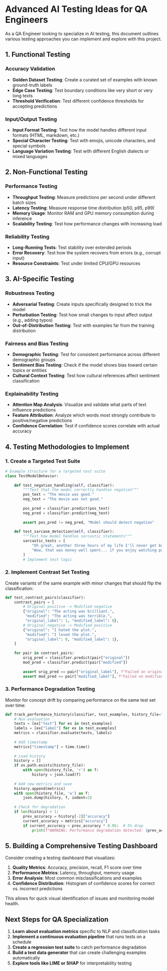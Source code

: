 # Advanced AI Testing Ideas for QA Engineers

As a QA Engineer looking to specialize in AI testing, this document outlines various testing approaches you can implement and explore with this project.

## 1. Functional Testing

### Accuracy Validation
- **Golden Dataset Testing**: Create a curated set of examples with known ground-truth labels
- **Edge Case Testing**: Test boundary conditions like very short or very long texts
- **Threshold Verification**: Test different confidence thresholds for accepting predictions

### Input/Output Testing
- **Input Format Testing**: Test how the model handles different input formats (HTML, markdown, etc.)
- **Special Character Testing**: Test with emojis, unicode characters, and special symbols
- **Language Variation Testing**: Test with different English dialects or mixed languages

## 2. Non-Functional Testing

### Performance Testing
- **Throughput Testing**: Measure predictions per second under different batch sizes
- **Latency Testing**: Measure response time distribution (p50, p95, p99)
- **Memory Usage**: Monitor RAM and GPU memory consumption during inference
- **Scalability Testing**: Test how performance changes with increasing load

### Reliability Testing
- **Long-Running Tests**: Test stability over extended periods
- **Error Recovery**: Test how the system recovers from errors (e.g., corrupt input)
- **Resource Constraints**: Test under limited CPU/GPU resources

## 3. AI-Specific Testing

### Robustness Testing
- **Adversarial Testing**: Create inputs specifically designed to trick the model
- **Perturbation Testing**: Test how small changes to input affect output (e.g., adding typos)
- **Out-of-Distribution Testing**: Test with examples far from the training distribution

### Fairness and Bias Testing
- **Demographic Testing**: Test for consistent performance across different demographic groups
- **Sentiment Bias Testing**: Check if the model shows bias toward certain topics or entities
- **Cultural Context Testing**: Test how cultural references affect sentiment classification

### Explainability Testing
- **Attention Map Analysis**: Visualize and validate what parts of text influence predictions
- **Feature Attribution**: Analyze which words most strongly contribute to positive/negative predictions
- **Confidence Correlation**: Test if confidence scores correlate with actual accuracy

## 4. Testing Methodologies to Implement

### 1. Create a Targeted Test Suite

```python
# Example structure for a targeted test suite
class TestModelBehavior:
    
    def test_negation_handling(self, classifier):
        """Test that the model correctly handles negation"""
        pos_text = "The movie was good."
        neg_text = "The movie was not good."
        
        pos_pred = classifier.predict(pos_text)
        neg_pred = classifier.predict(neg_text)
        
        assert pos_pred != neg_pred, "Model should detect negation"
    
    def test_sarcasm_detection(self, classifier):
        """Test how model handles sarcastic statements"""
        sarcastic_texts = [
            "Oh great, another three hours of my life I'll never get back.",
            "Wow, that was money well spent... if you enjoy watching paint dry."
        ]
        # Implement test logic
```

### 2. Implement Contrast Set Testing

Create variants of the same example with minor changes that should flip the classification:

```python
def test_contrast_pairs(classifier):
    contrast_pairs = [
        # Original positive -> Modified negative
        {"original": "The acting was brilliant.", 
         "modified": "The acting was terrible.",
         "original_label": 1, "modified_label": 0},
        # Original negative -> Modified positive
        {"original": "I hated the plot.", 
         "modified": "I loved the plot.",
         "original_label": 0, "modified_label": 1},
    ]
    
    for pair in contrast_pairs:
        orig_pred = classifier.predict(pair["original"])
        mod_pred = classifier.predict(pair["modified"])
        
        assert orig_pred == pair["original_label"], f"Failed on original: {pair['original']}"
        assert mod_pred == pair["modified_label"], f"Failed on modified: {pair['modified']}"
```

### 3. Performance Degradation Testing

Monitor for concept drift by comparing performance on the same test set over time:

```python
def track_performance_history(classifier, test_examples, history_file="performance_history.json"):
    # Run evaluation
    texts = [ex["text"] for ex in test_examples]
    labels = [ex["label"] for ex in test_examples]
    metrics = classifier.evaluate(texts, labels)
    
    # Add timestamp
    metrics["timestamp"] = time.time()
    
    # Load history
    history = []
    if os.path.exists(history_file):
        with open(history_file, 'r') as f:
            history = json.load(f)
    
    # Add new metrics and save
    history.append(metrics)
    with open(history_file, 'w') as f:
        json.dump(history, f, indent=2)
    
    # Check for degradation
    if len(history) > 1:
        prev_accuracy = history[-2]["accuracy"]
        current_accuracy = metrics["accuracy"]
        if current_accuracy < prev_accuracy * 0.95:  # 5% drop
            print(f"WARNING: Performance degradation detected: {prev_accuracy:.4f} → {current_accuracy:.4f}")
```

## 5. Building a Comprehensive Testing Dashboard

Consider creating a testing dashboard that visualizes:

1. **Quality Metrics**: Accuracy, precision, recall, F1 score over time
2. **Performance Metrics**: Latency, throughput, memory usage
3. **Error Analysis**: Most common misclassifications and examples
4. **Confidence Distribution**: Histogram of confidence scores for correct vs. incorrect predictions

This allows for quick visual identification of issues and monitoring model health.

## Next Steps for QA Specialization

1. **Learn about evaluation metrics** specific to NLP and classification tasks
2. **Implement a continuous evaluation pipeline** that runs tests on a schedule
3. **Create a regression test suite** to catch performance degradation
4. **Build a test data generator** that can create challenging examples automatically
5. **Explore tools like LIME or SHAP** for interpretability testing 